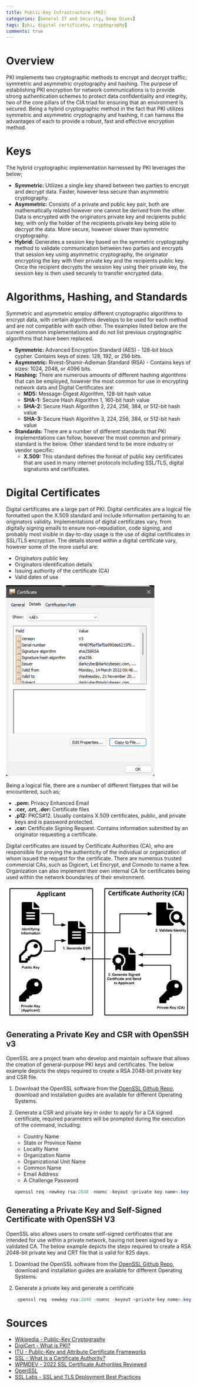 ```yaml
---
title: Public-Key Infrastructure (PKI)
categories: [General IT and Security, Deep Dives]
tags: [pki, digital certificate, cryptography]
comments: true
---
```


# Overview

PKI implements two cryptographic methods to encrypt and decrypt traffic; symmetric and asymmetric cryptography and hashing. The purpose of establishing PKI encryption for network communications is to provide strong authentication schemes to protect data confidentiality and integrity, two of the core pillars of the CIA triad for ensuring that an environment is secured. Being a hybrid cryptographic method in the fact that PKI utilizes symmetric and asymmetric cryptography and hashing, it can harness the advantages of each to provide a robust, fast and effective encryption method.

# Keys

The hybrid cryptographic implementation harnessed by PKI leverages the below;
- **Symmetric:** Utilizes a single key shared between two parties to encrypt and decrypt data. Faster, however less secure than asymmetric cryptography.
- **Asymmetric:** Consists of a private and public key pair, both are mathematically related however one cannot be derived from the other. Data is encrypted with the originators private key and recipients public key, with only the holder of the recipients private key being able to decrypt the data. More secure, however slower than symmetric cryptography.
- **Hybrid:** Generates a session key based on the symmetric cryptography method to validate communication between two parties and encrypts that session key using asymmetric cryptography, the originator encrypting the key with their private key and the recipients public key. Once the recipient decrypts the session key using their private key, the session key is then used securely to transfer encrypted data.

# Algorithms, Hashing, and Standards

Symmetric and asymmetric employ different cryptographic algorithms to encrypt data, with certain algorithms develops to be used for each method and are not compatible with each other. The examples listed below are the current common implementations and do not list previous cryptographic algorithms that have been replaced.
- **Symmetric:** Advanced Encryption Standard (AES) - 128-bit block cypher. Contains keys of sizes: 128, 192, or 256 bits.
- **Asymmetric:** Rivest-Shamir-Adleman Standard (RSA) - Contains keys of sizes: 1024, 2048, or 4096 bits.
- **Hashing:** There are numerous amounts of different hashing algorithms that can be employed, however the most common for use in encrypting network data and Digital Certificates are:
  - **MD5:** Message-Digest Algorithm, 128-bit hash value
  - **SHA-1:** Secure Hash Algorithm 1, 160-bit hash value
  - **SHA-2:** Secure Hash Algorithm 2, 224, 256, 384, or 512-bit hash value
  - **SHA-3:** Secure Hash Algorithm 3, 224, 256, 384, or 512-bit hash value
- **Standards:** There are a number of different standards that PKI implementations can follow, however the most common and primary standard is the below. Other standard tend to be more industry or vendor specific:
  - **X.509:** This standard defines the format of public key certificates that are used in many internet protocols including SSL/TLS, digital signatures and certificates.

# Digital Certificates

Digital certificates are a large part of PKI. Digital certificates are a logical file formatted upon the X.509 standard and include  information pertaining to an originators validity. Implementations of digital certificates vary, from digitally signing emails to ensure non-repudiation, code signing, and probably most visible in day-to-day usage is the use of digital certificates in SSL/TLS encryption. The details stored within a digital certificate vary, however some of the more useful are:
- Originators public key
- Originators identification details
- Issuing authority of the certificate (CA)
- Valid dates of use

![Digital Certificate](/assets/img/posts/GEN/DD/Gen_DD_PKI_Certifcate.png "Digital Certificate")

Being a logical file, there are a number of different filetypes that will be encountered, such as;
- **.pem:** Privacy Enhanced Email
- **.cer, .crt, .der:** Certificate files
- **.p12:** PKCS#12. Usually contains X.509 certificates, public, and private keys and is password protected.
- **.csr:** Certificate Signing Request. Contains information submitted by an originator requesting a certificate.

Digital certificates are issued by Certificate Authorities (CA), who are responsible for proving the authenticity of the individual or organization of whom issued the request for the certificate. There are numerous trusted commercial CAs, such as Digicert, Let Encrypt, and Comodo to name a few. Organization can also implement their own internal CA for certificates being used within the network boundaries of their environment.

[![Digital Certificate Creation](/assets/img/posts/GEN/DD/Gen_DD_PKI_Certifcate_Creation.png "Digital Certificate Creation")](https://www.ssl.com/)

## Generating a Private Key and CSR with OpenSSH v3

OpenSSL are a project team who develop and maintain software that allows the creation of general-purpose PKI keys and certificates. The below example depicts the steps required to create a RSA 2048-bit private key and CSR file.

1. Download the OpenSSL software from the [OpenSSL Github Repo](https://github.com/openssl/openssl), download and installation guides are available for different Operating Systems.
2. Generate a CSR and private key in order to apply for a CA signed certificate, required parameters will be prompted during the execution of the command, including:
   - Country Name
   - State or Province Name
   - Locality Name
   - Organization Name
   - Organizational Unit Name
   - Common Name
   - Email Address
   - A Challenge Password

    ```powershell
    openssl req -newkey rsa:2048 -noenc -keyout <private key name>.key -out <CSR name>.csr
    ```
## Generating a Private Key and Self-Signed Certificate with OpenSSH V3

OpenSSL also allows users to create self-signed certificates that are intended for use within a private network, having not been signed by a validated CA. The below example depicts the steps required to create a RSA 2048-bit private key and CRT file that is valid for 825 days.

1. Download the OpenSSL software from the [OpenSSL Github Repo](https://github.com/openssl/openssl), download and installation guides are available for different Operating Systems.
2. Generate a private key and generate a certificate

    ```powershell
     openssl req -newkey rsa:2048 -noenc -keyout <private key name>.key -x509 -days 825 -out <certificate name>.crt
    ```

# Sources
- [Wikipedia - Public-Key Cryptography](https://en.wikipedia.org/wiki/Public-key_cryptography)
- [DigiCert - What is PKI?](https://www.digicert.com/what-is-pki)
- [ITU - Public-Key and Attribute Certificate Frameworks](https://www.itu.int/rec/T-REC-X.509/en)
- [SSL - What is a Certificate Authority?](https://www.ssl.com/faqs/what-is-a-certificate-authority/)
- [WPMDEV - 2022 SSL Certificate Authorities Reviewed](https://wpmudev.com/blog/ssl-certificate-authorities-reviewed/)
- [OpenSSL](https://www.openssl.org/source/)
- [SSL Labs - SSL and TLS Deployment Best Practices](https://github.com/ssllabs/research/wiki/SSL-and-TLS-Deployment-Best-Practices)
